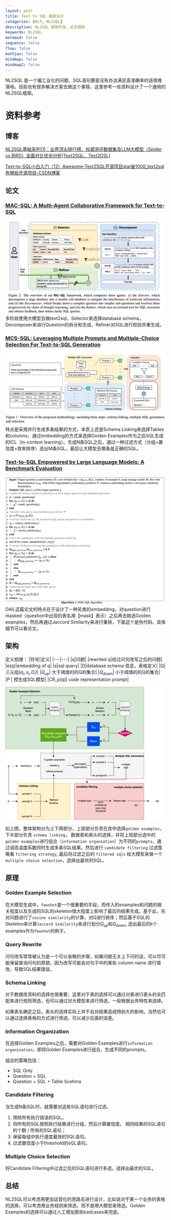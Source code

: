 ```yaml
---
layout: post
title: Text to SQL 框架设计
categories: [NLP, NL2SQL]
description: NL2SQL 框架开发，论文调研
keywords: NL2SQL
mermaid: false
sequence: false
flow: false
mathjax: false
mindmap: false
mindmap2: false
---
```

NL2SQL 是一个偏工业化的问题，SQL语句要是没有办法满足高准确率的话很难落地。目前也有很多解决方案去做这个事情，这里参考一些资料设计了一个通用的NL2SQL框架。

# 资料参考
## 博客
[NL2SQL基础系列(1)：业界顶尖排行榜、权威测评数据集及LLM大模型（Spider vs BIRD）全面对比优劣分析[Text2SQL、Text2DSL]](https://blog.csdn.net/sinat_39620217/article/details/137603846)

[Text-to-SQL小白入门（12）Awesome-Text2SQL开源项目star破1000_text2sql有哪些开源项目-CSDN博客](https://blog.csdn.net/qq_40755094/article/details/138376985)

## 论文
### [MAC-SQL: A Multi-Agent Collaborative Framework for Text-to-SQL](https://arxiv.org/pdf/2312.11242)

![MAC-SQL](/images/posts/nl2sql/mac-sql.png)
多阶段使用大模型去做text2sql，Selector来选择database schema，Decomposer来进行Question的拆分和生成，Refiner对SQL进行校验并重生成。

### [MCS-SQL: Leveraging Multiple Prompts and Multiple-Choice Selection For Text-to-SQL Generation](https://arxiv.org/pdf/2405.07467)

![MCS-SQL](/images/posts/nl2sql/mcs-sql.png)
特点是采用并行生成多条结果的方式，本质上还是Schema Linking来选择Tables和columns，通过embedding的方式来选择Golden Examples作为之后SQL生成的ICL（in-context learning）。生成N条SQL之后，通过一种过滤方式（分组+置信度+效率排序）选出M条SQL，最后让大模型去哪条是正确的SQL。

### [Text-to-SQL Empowered by Large Language Models: A Benchmark Evaluation](https://arxiv.org/pdf/2308.15363)

![algorithm](/images/posts/nl2sql/dail_algorithm.png)
DAIL这篇论文的特点在于设计了一种另类的embedding，对question进行masked（question中出现的表名用【mask】表示）之后再去挑选Golden examples，然后再通过Jaccord Similarity来进行重排，下面这个是伪代码，具体细节可以看论文。

## 架构
定义梳理：
|符号|定义|
|---|---|
|q|问题|
|rewrited q|经过问句改写之后的问题|
|e(q)|embedding of q|
|s|sql query|
|D|database schema 信息，表格定义|
|Q|三元组$(q_i, s_i, D_i)$|
|$Q_{up}$| 大于阈值的的Q的集合|
|$Q_{down}$| 小于阈值的的Q的集合|
|$P$ | 预生成SQL模型|
|CR_p(q)| code representation prompt|

![architecture](/images/posts/nl2sql/nl2sql_advanced.png)

如上图，整体架构分为上下两部分，上部部分负责在库中选择`golden examples`，下半部分负责 `schema linking`， 数据表和表头的选择，并将上班部分选中的`golden examples`进行组合（`information organzation`）为不同的`prompts`，通过调高温度系数同时生成多条SQL结果。然后进行 `candidate filtering` 过滤策略看 `filtering strategy`, 最后将过滤之后的 `filtered sqls` 给大模型来做一个`multiple choice selection`，选择出最优的SQL。

## 原理
### Golden Example Selection
在大模型生成中，`fewshot`是一个很重要的手段，而传入的examples和问题的相关程度以及生成的SQL的skeleton很大程度上影响了最后的结果生成。基于此，先对问题进行了`cosine similarity`的计算，对Q进行排序；然后基于SQL的Skeleton来计算`Jaccard Similarity`来进行划分$Q_{up}$和$Q_{down}$, 选出最后的k个examples作为`fewshot`的例子。

### Query Rewrite
问句改写常常被认为是一个可以省略的步骤，如果问题无关上下问的话，可以尽可能保留查询问句的原貌，因为改写可能会对句子中的某些 column name 进行错改，导致SQL结果错误。

### Schema Linking
对于数据库资料的选择也很重要，这里对于表的选择可以通过对表进行表头的全匹配来进行规则筛选，也可以通过对大模型来进行筛选，一般根据业务特性来选择。

如果表名确定之后，表头的选择实际上并不会对结果造成特别大的影响，当然也可以通过选择表格的方式进行筛选，可以减少后面的误差。

### Information Organization
在选择Golden Examples之后，需要对Golden Examples进行`information organization`，即将Golden Examples进行组合，生成不同的prompts。

组合的策略包括：
- SQL Only 
- Question + SQL
- Question + SQL + Table Scehma

### Candidate Filtering
当生成N条SQL时，就需要对这些SQL语句进行过滤。
1. 筛除所有执行错误的SQL。
2. 将所有的SQL按照执行结果进行分组，然后计算置信度。 相同结果的SQL语句的个数 /  所有的SQL语句；
3. 保留每组中执行速度最快的SQL语句。
4. 过滤置信度小于threshold的sQL语句。

### Multiple Choice Selection
将Candidate Filtering中过滤之后的SQL语句进行多选，选择出最优的SQL。


## 总结
NL2SQL可以考虑用更加运营化的思路去进行设计，比如说对于某一个业务的表格的选择，可以考虑用业务规则来筛选，而不是用大模型来筛选。Golden Examples的选择可以通过人工增加那些badcases来兜底。

